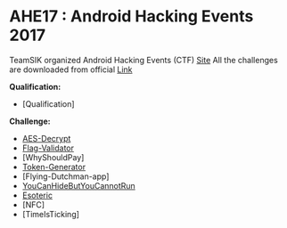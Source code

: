 # AHE17 : Android Hacking Events 2017
TeamSIK organized Android Hacking Events (CTF) [Site](https://team-sik.org/ahe17-overview/)
All the challenges are downloaded from official [Link](https://team-sik.org/ahe17-challenges/)

**Qualification:**
 * [Qualification]

**Challenge:**
 * [AES-Decrypt](AES-Decrypt)
 * [Flag-Validator](FlagValidator)
 * [WhyShouldPay]
 * [Token-Generator](Token-Generator)
 * [Flying-Dutchman-app]
 * [YouCanHideButYouCannotRun](YouCanHideButYouCannotRun)
 * [Esoteric](Esoteric)
 * [NFC]
 * [TimeIsTicking]
